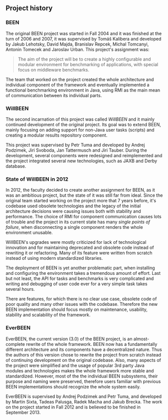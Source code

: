 ## Project history

### BEEN

The original BEEN project was started in Fall 2004 and it was finished at the turn of 2006 and 2007, it was supervised by Tomáš Kalibera and developed by Jakub Lehotsky, David Majda, Branislav Repcek, Michal Tomcanyi, Antonin Tomecek and Jaroslav Urban. This project's assignment was:

> The aim of the project will be to create a highly configurable and modular environment
> for benchmarking of applications, with special focus on middleware benchmarks.

The team that worked on the project created the whole architecture and individual component of the framework and eventually implemented a functional benchmarking environment in Java, using RMI as the main mean of communication between its individual parts.

### WillBEEN

The second incarnation of this project was called *WillBEEN* and it mainly continued development of the original project. Its goal was to extend BEEN, mainly focusing on adding support for non-Java user tasks (scripts) and creating a modular results repository component. 

This project was supervised by Petr Tuma and developed by Andrej Podzimek, Jiri Svoboda, Jan Tattermusch and Jiri Tauber. During the development, several components were redesigned and reimplemented and the project integrated several new technologies, such as JAXB and Derby database.

### State of WillBEEN in 2012

In 2012, the faculty decided to create another assignment for BEEN, as it was an ambitious project, but the state of it was still far from ideal. Since the original team started working on the project more that 7 years before, it's codebase used obsolete technologies and the legacy of the initial architecture decisions were causing issues both with stability and performance. The choice of RMI for component communication causes lots of trouble and the project in its current state has many *single points of failure*, when disconnecting a single component renders the whole environment unusable.

WillBEEN's upgrades were mostly criticized for lack of technological innovation and for maintaining deprecated and obsolete code instead of rewriting it or refactoring. Many of its feature were written from scratch instead of using modern standardized libraries.

The deployment of BEEN is yet another problematic part, when installing and configuring the environment takes a tremendous amount of effort. Last but not least, the API for tasks and benchmarks is very complicated and writing and debugging of user code ever for a very simple task takes several hours.

There are features, for which there is no clear use case, obsolete code of poor quality and many other issues with the codebase. Therefore the new BEEN implementation should focus mostly on maintenance, usability, stability and scalability of the framework.

### EverBEEN

EverBEEN, the current version (3.0) of the BEEN project, is an almost-complete rewrite of the whole framework. BEEN now has a fundamentally different architecture and its components have a decentralized nature. Thus the authors of this version chose to rewrite the project from scratch instead of continuing development on the original codebase. Also, many aspects of the project were simplified and the usage of popular 3rd party Java modules and technologies makes the whole framework more stable and standardized. However, most of the the individual BEEN subsystems, their purpose and naming were preserved, therefore users familiar with previous BEEN implementations should recognize the whole system easily.

EverBEEN is supervised by Andrej Podzimek and Petr Tuma, and developed by Martin Sixta, Tadeas Palusga, Radek Macha and Jakub Brecka. The work on the project started in Fall 2012 and is believed to be finished in September 2013.
